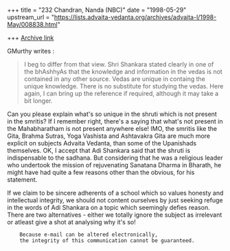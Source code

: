 +++
title = "232 Chandran, Nanda (NBC)"
date = "1998-05-29"
upstream_url = "https://lists.advaita-vedanta.org/archives/advaita-l/1998-May/008838.html"

+++
[Archive link](https://lists.advaita-vedanta.org/archives/advaita-l/1998-May/008838.html)

GMurthy writes :
>I beg to differ from that view. Shri Shankara stated clearly in one of
>the bhAshhyAs that the knowledge and information in the vedas is not
>contained in any other source. Vedas are unique in containg the unique
>knowledge. There is no substitute for studying the vedas. Here again,
>I can bring up the reference if required, although it may take a bit
>longer.

Can you please explain what's so unique in the shruti which is not
present in the smritis? If I remember right, there's a saying that
what's not present in the Mahabharatham is not present anywhere else!
IMO, the smritis like the Gita, Brahma Sutras, Yoga Vashista and
Ashtavakra Gita are much more explicit on subjects Advaita Vedanta, than
some of the Upanishads themselves. OK, I accept that Adi Shankara said
that the shruti is indispensable to the sadhana. But considering that he
was a religious leader who undertook the mission of rejuvenating
Sanatana Dharma in Bharath, he might have had quite a few reasons other
than the obvious, for his statement.

If we claim to be sincere adherents of a school which so values honesty
and intellectual integrity, we should not content ourselves by just
seeking refuge in the words of Adi Shankara on a topic which seemingly
defies reason. There are two alternatives - either we totally ignore the
subject as irrelevant or atleast give a shot at analysing why it's so!

        Because e-mail can be altered electronically,
        the integrity of this communication cannot be guaranteed.

